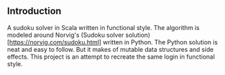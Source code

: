 ## Introduction
A sudoku solver in Scala written in functional style. The algorithm is modeled around Norvig's (Sudoku solver solution)[https://norvig.com/sudoku.html] written in Python. The Python solution is neat and easy to follow. But it makes of mutable data structures and side effects. This project is an attempt to recreate the same login in functional style.

